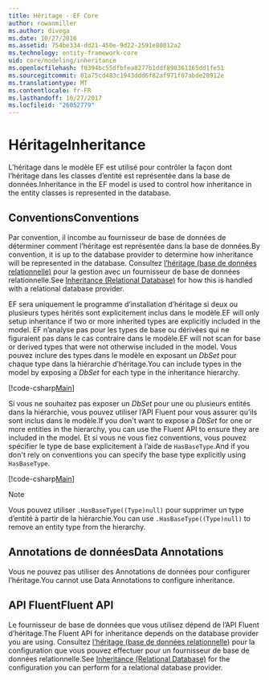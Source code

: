 ```yaml
---
title: Héritage - EF Core
author: rowanmiller
ms.author: divega
ms.date: 10/27/2016
ms.assetid: 754be334-dd21-450e-9d22-2591e80012a2
ms.technology: entity-framework-core
uid: core/modeling/inheritance
ms.openlocfilehash: f0394bc55dfbfea8277b1ddf898361165dd1fe51
ms.sourcegitcommit: 01a75cd483c1943ddd6f82af971f07abde20912e
ms.translationtype: MT
ms.contentlocale: fr-FR
ms.lasthandoff: 10/27/2017
ms.locfileid: "26052779"
---
```

# <a name="inheritance"></a><span data-ttu-id="8c0b1-102">Héritage</span><span class="sxs-lookup"><span data-stu-id="8c0b1-102">Inheritance</span></span>

<span data-ttu-id="8c0b1-103">L’héritage dans le modèle EF est utilisé pour contrôler la façon dont l’héritage dans les classes d’entité est représentée dans la base de données.</span><span class="sxs-lookup"><span data-stu-id="8c0b1-103">Inheritance in the EF model is used to control how inheritance in the entity classes is represented in the database.</span></span>

## <a name="conventions"></a><span data-ttu-id="8c0b1-104">Conventions</span><span class="sxs-lookup"><span data-stu-id="8c0b1-104">Conventions</span></span>

<span data-ttu-id="8c0b1-105">Par convention, il incombe au fournisseur de base de données de déterminer comment l’héritage est représentée dans la base de données.</span><span class="sxs-lookup"><span data-stu-id="8c0b1-105">By convention, it is up to the database provider to determine how inheritance will be represented in the database.</span></span> <span data-ttu-id="8c0b1-106">Consultez [l’héritage (base de données relationnelle)](relational/inheritance.md) pour la gestion avec un fournisseur de base de données relationnelle.</span><span class="sxs-lookup"><span data-stu-id="8c0b1-106">See [Inheritance (Relational Database)](relational/inheritance.md) for how this is handled with a relational database provider.</span></span>

<span data-ttu-id="8c0b1-107">EF sera uniquement le programme d’installation d’héritage si deux ou plusieurs types hérités sont explicitement inclus dans le modèle.</span><span class="sxs-lookup"><span data-stu-id="8c0b1-107">EF will only setup inheritance if two or more inherited types are explicitly included in the model.</span></span> <span data-ttu-id="8c0b1-108">EF n’analyse pas pour les types de base ou dérivées qui ne figuraient pas dans le cas contraire dans le modèle.</span><span class="sxs-lookup"><span data-stu-id="8c0b1-108">EF will not scan for base or derived types that were not otherwise included in the model.</span></span> <span data-ttu-id="8c0b1-109">Vous pouvez inclure des types dans le modèle en exposant un *DbSet<TEntity>*  pour chaque type dans la hiérarchie d’héritage.</span><span class="sxs-lookup"><span data-stu-id="8c0b1-109">You can include types in the model by exposing a *DbSet<TEntity>* for each type in the inheritance hierarchy.</span></span>

[!code-csharp[Main](../../../samples/core/Modeling/Conventions/Samples/InheritanceDbSets.cs?highlight=3-4&name=Model)]

<span data-ttu-id="8c0b1-110">Si vous ne souhaitez pas exposer un *DbSet<TEntity>*  pour une ou plusieurs entités dans la hiérarchie, vous pouvez utiliser l’API Fluent pour vous assurer qu’ils sont inclus dans le modèle.</span><span class="sxs-lookup"><span data-stu-id="8c0b1-110">If you don't want to expose a *DbSet<TEntity>* for one or more entities in the hierarchy, you can use the Fluent API to ensure they are included in the model.</span></span>
<span data-ttu-id="8c0b1-111">Et si vous ne vous fiez conventions, vous pouvez spécifier le type de base explicitement à l’aide de `HasBaseType`.</span><span class="sxs-lookup"><span data-stu-id="8c0b1-111">And if you don't rely on conventions you can specify the base type explicitly using `HasBaseType`.</span></span>

[!code-csharp[Main](../../../samples/core/Modeling/Conventions/Samples/InheritanceModelBuilder.cs?highlight=7&name=Context)]

> [!NOTE]
> <span data-ttu-id="8c0b1-112">Vous pouvez utiliser `.HasBaseType((Type)null)` pour supprimer un type d’entité à partir de la hiérarchie.</span><span class="sxs-lookup"><span data-stu-id="8c0b1-112">You can use `.HasBaseType((Type)null)` to remove an entity type from the hierarchy.</span></span>

## <a name="data-annotations"></a><span data-ttu-id="8c0b1-113">Annotations de données</span><span class="sxs-lookup"><span data-stu-id="8c0b1-113">Data Annotations</span></span>

<span data-ttu-id="8c0b1-114">Vous ne pouvez pas utiliser des Annotations de données pour configurer l’héritage.</span><span class="sxs-lookup"><span data-stu-id="8c0b1-114">You cannot use Data Annotations to configure inheritance.</span></span>

## <a name="fluent-api"></a><span data-ttu-id="8c0b1-115">API Fluent</span><span class="sxs-lookup"><span data-stu-id="8c0b1-115">Fluent API</span></span>

<span data-ttu-id="8c0b1-116">Le fournisseur de base de données que vous utilisez dépend de l’API Fluent d’héritage.</span><span class="sxs-lookup"><span data-stu-id="8c0b1-116">The Fluent API for inheritance depends on the database provider you are using.</span></span> <span data-ttu-id="8c0b1-117">Consultez [l’héritage (base de données relationnelle)](relational/inheritance.md) pour la configuration que vous pouvez effectuer pour un fournisseur de base de données relationnelle.</span><span class="sxs-lookup"><span data-stu-id="8c0b1-117">See [Inheritance (Relational Database)](relational/inheritance.md) for the configuration you can perform for a relational database provider.</span></span>

